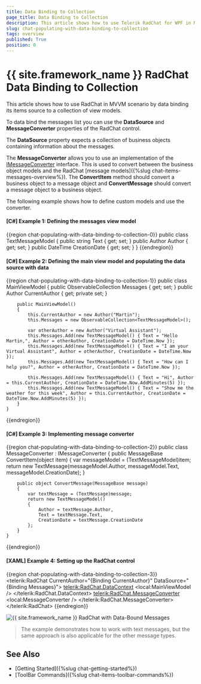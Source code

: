 ```yaml
---
title: Data Binding to Collection
page_title: Data Binding to Collection
description: This article shows how to use Telerik RadChat for WPF in MVVM scenario and data bind its DataSource collection.
slug: chat-populating-with-data-binding-to-collection
tags: overview
published: True
position: 0
---
```


# {{ site.framework_name }} RadChat Data Binding to Collection

This article shows how to use RadChat in MVVM scenario by data binding its items source to a collection of view models.

To data bind the messages list you can use the __DataSource__ and __MessageConverter__ properties of the RadChat control.

The __DataSource__ property expects a collection of business objects containing information about the messages. 

The __MessageConverter__ allows you to use an implementation of the [IMessageConverter](https://docs.telerik.com/devtools/wpf/api/telerik.windows.controls.conversationalui.imessageconverter) interface. This is used to convert between the business object models and the RadChat [message models]({%slug chat-items-messages-overview%}). The __ConvertItem__ method should convert a business object to a message object and __ConvertMessage__ should convert a message object to a business object.

The following example shows how to define custom models and use the converter.

#### __[C#] Example 1: Defining the messages view model__
{{region chat-populating-with-data-binding-to-collection-0}}
	public class TextMessageModel
	{
		public string Text { get; set; }
		public Author Author { get; set; }
		public DateTime CreationDate { get; set; }
	}
{{endregion}}

#### __[C#] Example 2: Defining the main view model and populating the data source with data__
{{region chat-populating-with-data-binding-to-collection-1}}
	public class MainViewModel
    {
        public ObservableCollection<TextMessageModel> Messages { get; set; }
        public Author CurrentAuthor { get; private set; }

        public MainViewModel()
        {
            this.CurrentAuthor = new Author("Martin");
            this.Messages = new ObservableCollection<TextMessageModel>();
            
            var otherAuthor = new Author("Virtual Assistant");
            this.Messages.Add(new TextMessageModel() { Text = "Hello Martin,", Author = otherAuthor, CreationDate = DateTime.Now });
            this.Messages.Add(new TextMessageModel() { Text = "I am your Virtual Assistant", Author = otherAuthor, CreationDate = DateTime.Now });
            this.Messages.Add(new TextMessageModel() { Text = "How can I help you?", Author = otherAuthor, CreationDate = DateTime.Now });
            
            this.Messages.Add(new TextMessageModel() { Text = "Hi", Author = this.CurrentAuthor, CreationDate = DateTime.Now.AddMinutes(5) });
            this.Messages.Add(new TextMessageModel() { Text = "Show me the weather for this week", Author = this.CurrentAuthor, CreationDate = DateTime.Now.AddMinutes(5) });
        }
    }
{{endregion}}

#### __[C#] Example 3: Implementing message converter__
{{region chat-populating-with-data-binding-to-collection-2}}
	public class MessageConverter : IMessageConverter
    {
		public MessageBase ConvertItem(object item)
        {
            var messageModel = (TextMessageModel)item;
            return new TextMessage(messageModel.Author, messageModel.Text, messageModel.CreationDate);
        }

        public object ConvertMessage(MessageBase message)
        {
            var textMessage = (TextMessage)message;
            return new TextMessageModel()
            { 
                Author = textMessage.Author, 
                Text = textMessage.Text,
                CreationDate = textMessage.CreationDate 
            };
        }
    }
{{endregion}}

#### __[XAML] Example 4: Setting up the RadChat control__
{{region chat-populating-with-data-binding-to-collection-3}}
	  <telerik:RadChat CurrentAuthor="{Binding CurrentAuthor}" DataSource="{Binding Messages}">
            <telerik:RadChat.DataContext>
                <local:MainViewModel />
            </telerik:RadChat.DataContext>
            <telerik:RadChat.MessageConverter>
                <local:MessageConverter />
            </telerik:RadChat.MessageConverter>
        </telerik:RadChat>
{{endregion}}

![{{ site.framework_name }} RadChat with Data-Bound Messages](images/chat-populating-with-data-binding-to-collection-0.png)

> The example demonstrates how to work with text messages, but the same approach is also applicable for the other message types. 

## See Also  
* [Getting Started]({%slug chat-getting-started%})
* [ToolBar Commands]({%slug chat-items-toolbar-commands%})
